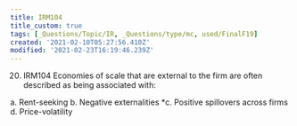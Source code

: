 ```yaml
---
title: IRM104
title_custom: true
tags: [_Questions/Topic/IR, _Questions/type/mc, used/FinalF19]
created: '2021-02-10T05:27:56.410Z'
modified: '2021-02-23T16:19:46.239Z'
---
```


20. IRM104 Economies of scale that are external to the firm are often described as being associated with:

a. Rent-seeking
b. Negative externalities
*c. Positive spillovers across firms
d. Price-volatility

